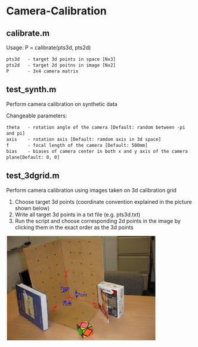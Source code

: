 # Camera-Calibration

## calibrate.m
Usage: P = calibrate(pts3d, pts2d)

    pts3d   - target 3d points in space [Nx3]
    pts2d   - target 2d poitns in image [Nx2]
    P       - 3x4 camera matrix

## test_synth.m
Perform camera calibration on synthetic data

Changeable parameters:

    theta   - rotation angle of the camera [Default: random between -pi and pi]
    axis    - rotation axis [Default: ramdom axis in 3d space]
    f       - focal length of the camera [Default: 500mm]
    bias    - biases of camera center in both x and y axis of the camera plane[Default: 0, 0]

## test_3dgrid.m
Perform camera calibration using images taken on 3d calibration grid

1. Choose target 3d points (coordinate convention explained in the picture shown below)
2. Write all target 3d points in a txt file (e.g. pts3d.txt)
3. Run the script and choose corresponding 2d points in the image by clicking them in the exact order as the 3d points

<img src="coord.png" width='400' height='280' align="left">  
